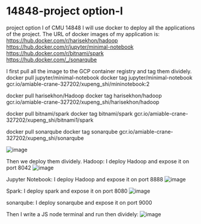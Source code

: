 # 14848-project option-I
project option I of CMU 14848
I will use docker to deploy all the applications of the project.
The URL of docker images of my application is:
https://hub.docker.com/r/harisekhon/hadoop
https://hub.docker.com/r/jupyter/minimal-notebook
https://hub.docker.com/r/bitnami/spark
https://hub.docker.com/_/sonarqube

I first pull all the image to the GCP container registry and tag them dividely.
docker pull jupyter/minimal-notebook
docker tag jupyter/minimal-notebook gcr.io/amiable-crane-327202/xupeng_shi/mininotebook:2

docker pull harisekhon/Hadoop
docker tag harisekhon/hadoop gcr.io/amiable-crane-327202/xupeng_shi/harisekhon/hadoop

docker pull bitnami/spark
docker tag bitnami/spark gcr.io/amiable-crane-327202/xupeng_shi/bitnami1/spark

docker pull sonarqube
docker tag sonarqube gcr.io/amiable-crane-327202/xupeng_shi/sonarqube

![image](https://user-images.githubusercontent.com/67767809/143725926-a02ea4b9-cafa-4239-816c-dd6afc6dd8c6.png)


Then we deploy them dividely.
Hadoop:
I deploy Hadoop and expose it on port 8042
![image](https://user-images.githubusercontent.com/67767809/143725948-f2431e93-16b6-44c5-b2c6-7769372c4cea.png)


Jupyter Notebook:
I deploy Hadoop and expose it on port 8888
![image](https://user-images.githubusercontent.com/67767809/143725978-46832255-b008-4680-a7e7-4a509db69c3d.png)


Spark:
I deploy spark and expose it on port 8080
![image](https://user-images.githubusercontent.com/67767809/143725986-f7b4ec87-b72c-4963-b72f-1a37991aed91.png)

sonarqube:
I deploy sonarqube and expose it on port 9000

Then I write a JS node terminal and run then dividely:
![image](https://user-images.githubusercontent.com/67767809/143726011-9931bf90-af16-4f3e-b196-57992add0155.png)
